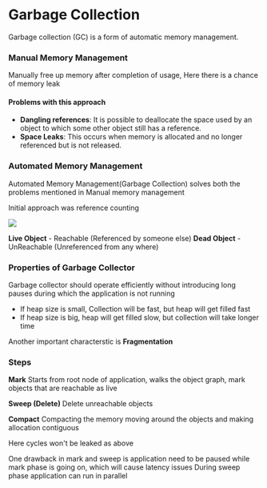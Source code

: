 # Garbage Collection

Garbage collection (GC) is a form of automatic memory management.

### Manual Memory Management

Manually free up memory after completion of usage, Here there is a chance of memory leak

#### Problems with this approach

* **Dangling references**: It is possible to deallocate the space used by an object to which some other object still has a reference.
* **Space Leaks**: This occurs when memory is allocated and no longer referenced but is not released.

### Automated Memory Management

Automated Memory Management(Garbage Collection) solves both the problems mentioned in Manual memory management

Initial approach was reference counting

![](/assets/images/GC-Memory.png)

**Live Object** - Reachable (Referenced by someone else)
**Dead Object** - UnReachable (Unreferenced from any where)

### Properties of Garbage Collector

Garbage collector should operate efficiently without introducing long pauses during which the application is not running

- If heap size is small, Collection will be fast, but heap will get filled fast
- If heap size is big, heap will get filled slow, but collection will take longer time

Another important characterstic is **Fragmentation**

### Steps

**Mark**
Starts from root node of application, walks the object graph, mark objects that are reachable as live

**Sweep (Delete)**
Delete unreachable objects

**Compact**
Compacting the memory moving around the objects and making allocation contiguous

Here cycles won't be leaked as above

One drawback in mark and sweep is application need to be paused while mark phase is going on, which will cause latency issues
During sweep phase application can run in parallel